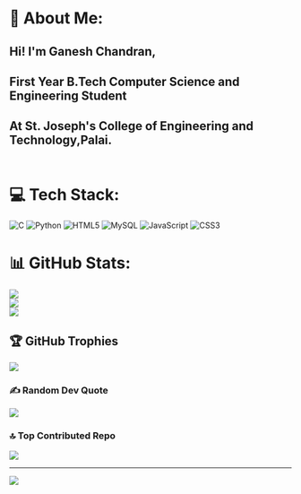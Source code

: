 # 💫 About Me:
## Hi! I'm Ganesh Chandran,
## First Year B.Tech Computer Science and Engineering Student 
## At St. Joseph's College of Engineering and Technology,Palai.<br><br>


# 💻 Tech Stack:
![C](https://img.shields.io/badge/c-%2300599C.svg?style=for-the-badge&logo=c&logoColor=white) ![Python](https://img.shields.io/badge/python-3670A0?style=for-the-badge&logo=python&logoColor=ffdd54) ![HTML5](https://img.shields.io/badge/html5-%23E34F26.svg?style=for-the-badge&logo=html5&logoColor=white) ![MySQL](https://img.shields.io/badge/mysql-4479A1.svg?style=for-the-badge&logo=mysql&logoColor=white) ![JavaScript](https://img.shields.io/badge/javascript-%23323330.svg?style=for-the-badge&logo=javascript&logoColor=%23F7DF1E) ![CSS3](https://img.shields.io/badge/css3-%231572B6.svg?style=for-the-badge&logo=css3&logoColor=white)
# 📊 GitHub Stats:
![](https://github-readme-stats.vercel.app/api?username=Ganesh-Chandran005&theme=dark&hide_border=false&include_all_commits=false&count_private=false)<br/>
![](https://nirzak-streak-stats.vercel.app/?user=Ganesh-Chandran005&theme=dark&hide_border=false)<br/>
![](https://github-readme-stats.vercel.app/api/top-langs/?username=Ganesh-Chandran005&theme=dark&hide_border=false&include_all_commits=false&count_private=false&layout=compact)

## 🏆 GitHub Trophies
![](https://github-profile-trophy.vercel.app/?username=Ganesh-Chandran005&theme=radical&no-frame=true&no-bg=true&margin-w=4)

### ✍️ Random Dev Quote
![](https://quotes-github-readme.vercel.app/api?type=vetical&theme=radical)

### 🔝 Top Contributed Repo
![](https://github-contributor-stats.vercel.app/api?username=Ganesh-Chandran005&limit=5&theme=dark&combine_all_yearly_contributions=true)

---
[![](https://visitcount.itsvg.in/api?id=Ganesh-Chandran005&icon=0&color=0)](https://visitcount.itsvg.in)

<!-- Proudly created with GPRM ( https://gprm.itsvg.in ) -->
